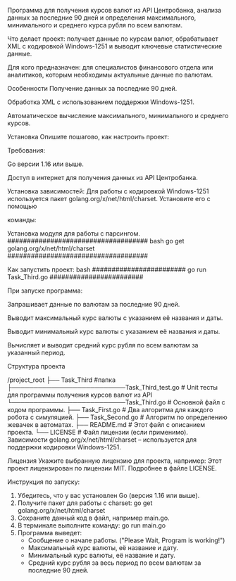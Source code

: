 Программа для получения курсов валют из API Центробанка, анализа данных за последние 90 дней и определения максимального, минимального и среднего курса рубля по всем валютам.

Что делает проект: получает данные по курсам валют, обрабатывает XML с кодировкой Windows-1251 и выводит ключевые статистические данные.

Для кого предназначен: для специалистов финансового отдела или аналитиков, которым необходимы актуальные данные по валютам.

Особенности
Получение данных за последние 90 дней.

Обработка XML с использованием поддержки Windows-1251.

Автоматическое вычисление максимального, минимального и среднего курсов.

Установка
Опишите пошагово, как настроить проект:

Требования:

Go версии 1.16 или выше.

Доступ в интернет для получения данных из API Центробанка.

Установка зависимостей:
Для работы с кодировкой Windows-1251 используется пакет golang.org/x/net/html/charset. Установите его с помощью

команды:

Установка модуля для работы с парсингом.
####################################
bash
go get golang.org/x/net/html/charset
####################################

Как запустить проект:
bash
########################
go run Task_Third.go
########################


При запуске программа:

Запрашивает данные по валютам за последние 90 дней.

Выводит максимальный курс валюты с указанием её названия и даты.

Выводит минимальный курс валюты с указанием её названия и даты.

Вычисляет и выводит средний курс рубля по всем валютам за указанный период.

Структура проекта

/project_root
├── Task_Third #папка
├──────────────────────────Task_Third_test.go    # Unit тесты для программы получения курсов валют из API
└──────────────────────────Task_Third.go         # Основной файл с кодом программы.
├── Task_First.go         # Два алгоритма для каждого робота с симуляцией.
├── Task_Second.go        # Алгоритм по определению жевачек в автоматах.
├── README.md       # Этот файл с описанием проекта.
└── LICENSE         # Файл лицензии (если применимо).
Зависимости
golang.org/x/net/html/charset – используется для поддержки кодировки Windows-1251.

Лицензия
Укажите выбранную лицензию для проекта, например:
Этот проект лицензирован по лицензии MIT. Подробнее в файле LICENSE.


Инструкция по запуску:
1. Убедитесь, что у вас установлен Go (версия 1.16 или выше).
2. Получите пакет для работы с charset:
   go get golang.org/x/net/html/charset
3. Сохраните данный код в файл, например main.go.
4. В терминале выполните команду: go run main.go
5. Программа выведет:
   - Сообщение о начале работы. ("Please Wait, Program is working!")
   - Максимальный курс валюты, её название и дату.
   - Минимальный курс валюты, её название и дату.
   - Средний курс рубля за весь период по всем валютам за последние 90 дней.